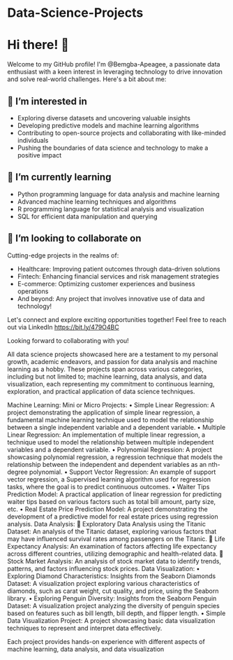 # Data-Science-Projects
# Hi there! 👋

Welcome to my GitHub profile! I'm @Bemgba-Apeagee, a passionate data enthusiast with a keen interest in leveraging technology to drive innovation and solve real-world challenges. Here's a bit about me:

## 👀 I’m interested in 
- Exploring diverse datasets and uncovering valuable insights
- Developing predictive models and machine learning algorithms
- Contributing to open-source projects and collaborating with like-minded individuals
- Pushing the boundaries of data science and technology to make a positive impact

## 🌱 I’m currently learning
- Python programming language for data analysis and machine learning
- Advanced machine learning techniques and algorithms
- R programming language for statistical analysis and visualization
- SQL for efficient data manipulation and querying

## 💼 I’m looking to collaborate on
Cutting-edge projects in the realms of:
- Healthcare: Improving patient outcomes through data-driven solutions
- Fintech: Enhancing financial services and risk management strategies
- E-commerce: Optimizing customer experiences and business operations
- And beyond: Any project that involves innovative use of data and technology!

Let's connect and explore exciting opportunities together! Feel free to reach out via LinkedIn https://bit.ly/479O4BC

Looking forward to collaborating with you!

All data science projects showcased here are a testament to my personal growth, academic endeavors, and passion for data analysis and machine learning as a hobby. 
These projects span across various categories, including but not limited to;
machine learning, data analysis, and data visualization, each representing my commitment to continuous learning, exploration, and practical application of data science techniques.

Machine Learning:
Mini or Micro Projects:
•	Simple Linear Regression: A project demonstrating the application of simple linear regression, a fundamental machine learning technique used to model the relationship 
	between a single independent variable and a dependent variable.
•	Multiple Linear Regression: An implementation of multiple linear regression, a technique used to model the relationship between multiple independent variables and a 
	dependent variable.
•	Polynomial Regression: A project showcasing polynomial regression, a regression technique that models the relationship between the independent and dependent variables as an
	nth-degree polynomial.
•	Support Vector Regression: An example of support vector regression, a Supervised learning algorithm used for regression tasks, where the goal is to predict continuous outcomes.
•	Waiter Tips Prediction Model: A practical application of linear regression for predicting waiter tips based on various factors such as total bill amount, party size, etc.
•	Real Estate Price Prediction Model: A project demonstrating the development of a predictive model for real estate prices using regression analysis.
Data Analysis:
	Exploratory Data Analysis using the Titanic Dataset: An analysis of the Titanic dataset, exploring various factors that may have influenced survival rates among passengers 
	on the Titanic.
	Life Expectancy Analysis: An examination of factors affecting life expectancy across different countries, utilizing demographic and health-related data.
	Stock Market Analysis: An analysis of stock market data to identify trends, patterns, and factors influencing stock prices.
Data Visualization:
•	Exploring Diamond Characteristics: Insights from the Seaborn Diamonds Dataset: A visualization project exploring various characteristics of diamonds, such as carat weight, 
	cut quality, and price, using the Seaborn library.
•	Exploring Penguin Diversity: Insights from the Seaborn Penguin Dataset: A visualization project analyzing the diversity of penguin species based on features such as 
	bill length, bill depth, and flipper length.
•	Simple Data Visualization Project: A project showcasing basic data visualization techniques to represent and interpret data effectively.

Each project provides hands-on experience with different aspects of machine learning, data analysis, and data visualization

	

